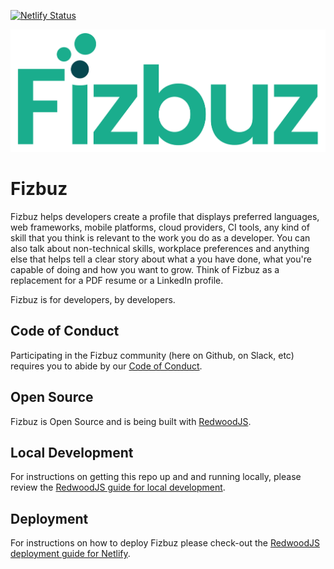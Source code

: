 [![Netlify Status](https://api.netlify.com/api/v1/badges/965783d7-27b6-41b1-a504-972298434e37/deploy-status)](https://app.netlify.com/sites/fizbuz-staging/deploys)

![Fizbuz logo](/web/public/fizbuz-logo-large.png)

# Fizbuz

Fizbuz helps developers create a profile that displays preferred languages, web frameworks, mobile platforms, cloud providers, CI tools, any kind of skill that you think is relevant to the work you do as a developer. You can also talk about non-technical skills, workplace preferences and anything else that helps tell a clear story about what a you have done, what you're capable of doing and how you want to grow. Think of Fizbuz as a replacement for a PDF resume or a LinkedIn profile.

Fizbuz is for developers, by developers.


## Code of Conduct

Participating in the Fizbuz community (here on Github, on Slack, etc) requires you to abide by our [Code of Conduct](/code-of-coduct.md).

## Open Source

Fizbuz is Open Source and is being built with [RedwoodJS](https://redwoodjs.com).

## Local Development

For instructions on getting this repo up and and running locally, please review the [RedwoodJS guide for local development](/REDWOOD).

## Deployment

For instructions on how to deploy Fizbuz please check-out the [RedwoodJS deployment guide for Netlify](https://redwoodjs.com/tutorial/deployment).
